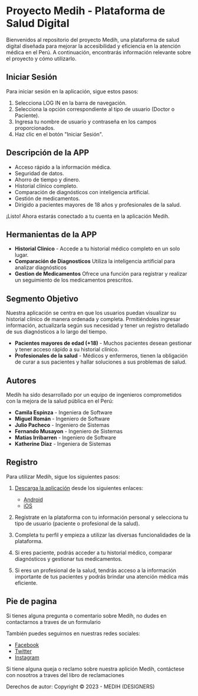 # Proyecto Medih - Plataforma de Salud Digital

Bienvenidos al repositorio del proyecto Medih, una plataforma de salud digital diseñada para mejorar la accesibilidad y eficiencia en la atención médica en el Perú. A continuación, encontrarás información relevante sobre el proyecto y cómo utilizarlo.

## Iniciar Sesión

Para iniciar sesión en la aplicación, sigue estos pasos:

1. Selecciona LOG IN en la barra de navegación.
2. Selecciona la opción correspondiente al tipo de usuario (Doctor o Paciente).
3. Ingresa tu nombre de usuario y contraseña en los campos proporcionados.
4. Haz clic en el botón "Iniciar Sesión".

## Descripción de la APP

- Acceso rápido a la información médica.
- Seguridad de datos.
- Ahorro de tiempo y dinero.
- Historial clínico completo.
- Comparación de diagnósticos con inteligencia artificial.
- Gestión de medicamentos.
- Dirigido a pacientes mayores de 18 años y profesionales de la salud.

¡Listo! Ahora estarás conectado a tu cuenta en la aplicación Medih.

## Hermanientas de la APP

- **Historial Clinico** - Accede a tu historial médico completo en un solo lugar.
- **Comparación de Diagnosticos** Utiliza la inteligencia artificial para analizar diagnósticos
- **Gestion de Medicamentos** Ofrece una función para registrar y realizar un seguimiento de los medicamentos prescritos.

## Segmento Objetivo

Nuestra aplicación se centra en que los usuarios puedan visualizar su historial clínico de manera ordenada y completa.
Prmitiéndoles ingresar información, actualizarla según sus necesidad y tener un registro detallado de sus diagnósticos a lo largo del tiempo.

- **Pacientes mayores de edad (+18)** - Muchos pacientes desean gestionar y tener acceso rápido a su historial clínico.
- **Profesionales de la salud** - Médicos y enfermeros, tienen la obligación de curar a sus pacientes y hallar soluciones a sus problemas de salud. 

## Autores

Medih ha sido desarrollado por un equipo de ingenieros comprometidos con la mejora de la salud pública en el Perú:

- **Camila Espinza** - Ingeniera de Software
- **Miguel Román** - Ingeniero de Software
- **Julio Pacheco** - Ingeniero de Sistemas
- **Fernando Musayon** - Ingeniero de Sistemas
- **Matías Irribarren** - Ingeniero de Software
- **Katherine Díaz** - Ingeniera de Sistemas

 ## Registro

 Para utilizar Medih, sigue los siguientes pasos:

1. [Descarga la aplicación](#) desde los siguientes enlaces:
   - [Android](#)
   - [iOS](#)

2. Regístrate en la plataforma con tu información personal y selecciona tu tipo de usuario (paciente o profesional de la salud).

3. Completa tu perfil y empieza a utilizar las diversas funcionalidades de la plataforma.

4. Si eres paciente, podrás acceder a tu historial médico, comparar diagnósticos y gestionar tus medicamentos.

5. Si eres un profesional de la salud, tendrás acceso a la información importante de tus pacientes y podrás brindar una atención médica más eficiente.

## Pie de pagina

Si tienes alguna pregunta o comentario sobre Medih, no dudes en contactarnos a traves de un formulario 

También puedes seguirnos en nuestras redes sociales:
- [Facebook](#)
- [Twitter](#)
- [Instagram](#)

Si tiene alguna queja o reclamo sobre nuestra aplición Medih, contáctese con nosotros a traves del libro de reclamaciones

Derechos de autor: Copyright © 2023 - MEDIH (DESIGNERS)
